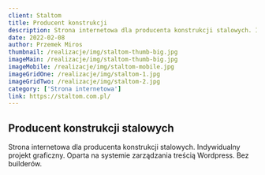 ```yaml
---
client: Staltom
title: Producent konstrukcji 
description: Strona internetowa dla producenta konstrukcji stalowych. Indywidualny projekt graficzny. Oparta na systemie zarządzania treścią Wordpress. Bez builderów.
date: 2022-02-08
author: Przemek Miros
thumbnail: /realizacje/img/staltom-thumb-big.jpg
imageMain: /realizacje/img/staltom-thumb-big.jpg
imageMobile: /realizacje/img/staltom-mobile.jpg
imageGridOne: /realizacje/img/staltom-1.jpg
imageGridTwo: /realizacje/img/staltom-2.jpg
category: ['Strona internetowa']
link: https://staltom.com.pl/
---
```


## Producent konstrukcji stalowych

Strona internetowa dla producenta konstrukcji stalowych. Indywidualny projekt graficzny. Oparta na systemie zarządzania treścią Wordpress. Bez builderów.

